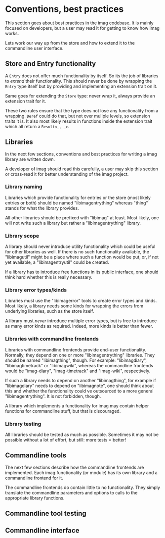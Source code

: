 # Conventions, best practices

This section goes about best practices in the imag codebase. It is mainly
focused on developers, but a user may read it for getting to know how imag
works.

Lets work our way up from the store and how to extend it to the commandline user
interface.

## Store and Entry functionality

A `Entry` does not offer much functionality by itself. So its the job of
libraries to _extend_ their functionality. This should never be done by wrapping
the `Entry` type itself but by providing and implementing an extension trait on
it.

Same goes for extending the `Store` type: never wrap it, always provide an
extension trait for it.

These two rules ensure that the type does not lose any functionality from a
wrapping. `Deref` could do that, but not over muliple levels, so extension
traits it is. It also most likely results in functions inside the extension
trait which all return a `Result<_, _>`.

## Libraries

In the next few sections, conventions and best practices for writing a imag
library are written down.

A developer of imag should read this carefully, a user may skip this section or
cross-read it for better understanding of the imag project.

### Library naming

Libraries which provide functionality for entries or the store (most likely
entries or both) should be named "libimagentrything" whereas "thing" stands for
what the library provides.

All other libraries should be prefixed with "libimag" at least. Most likely, one
will not write such a library but rather a "libimagentrything" library.

### Library scope

A library should never introduce utility functionality which could be useful for
other libraries as well. If there is no such functionality available, the
"libimagutil" might be a place where such a function would be put, or, if not
yet available, a "libimagentryutil" could be created.

If a library has to introduce free functions in its public interface, one should
think hard whether this is really necessary.

### Library error types/kinds

Libraries must use the "libimagerror" tools to create error types and kinds.
Most likely, a library needs some kinds for wrapping the errors from underlying
libraries, such as the store itself.

A library must _never_ introduce multiple error types, but is free to introduce
as many error kinds as required. Indeed, more kinds is better than fewer.

### Libraries with commandline frontends

Libraries with commandline frontends provide end-user functionality. Normally,
they depend on one or more "libimagentrything" libraries. They should be named
"libimagthing", though. For example: "libimagdiary", "libimagtimetrack" or
"libimagwiki", whereas the commandline frontends would be "imag-diary",
"imag-timetrack" and "imag-wiki", respectively.

If such a library needs to depend on another "libimagthing", for example if
"libimagdiary" needs to depend on "libimagnote", one should think about this and
whether the functionality could ve outsourced to a more general
"libimagentrything". It is not forbidden, though.

A library which implements a functionality for imag may contain helper functions
for commandline stuff, but that is discouraged.

### Library testing

All libraries should be tested as much as possible. Sometimes it may not be
possible without a lot of effort, but still: more tests = better!

## Commandline tools

The next few sections describe how the commandline frontends are implemented.
Each imag functionality (or module) has its own library and a commandline
frontend for it.

The commandline frontends do contain little to no functionality. They simply
translate the commandline parameters and options to calls to the appropriate
library functions.

## Commandline tool testing

## Commandline interface

